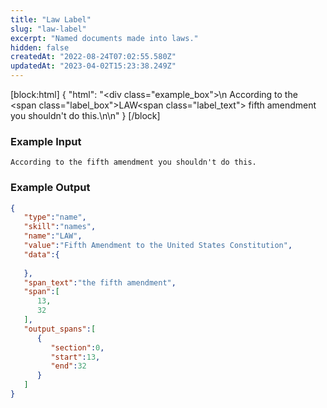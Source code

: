```yaml
---
title: "Law Label"
slug: "law-label"
excerpt: "Named documents made into laws."
hidden: false
createdAt: "2022-08-24T07:02:55.580Z"
updatedAt: "2023-04-02T15:23:38.249Z"
---
```

[block:html]
{
  "html": "<div class=\"example_box\">\n  According to the <span class=\"label_box\">LAW</span><span class=\"label_text\"> fifth amendment</span> you shouldn't do this.\n</div>\n"
}
[/block]



### Example Input

```
According to the fifth amendment you shouldn't do this.
```



### Example Output

```json
{
   "type":"name",
   "skill":"names",
   "name":"LAW",
   "value":"Fifth Amendment to the United States Constitution",
   "data":{
      
   },
   "span_text":"the fifth amendment",
   "span":[
      13,
      32
   ],
   "output_spans":[
      {
         "section":0,
         "start":13,
         "end":32
      }
   ]
}
```
